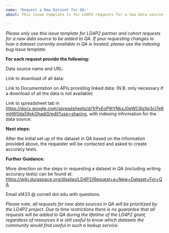 ```yaml
---
name: 'Request a New Dataset for QA:'
about: This issue template is for LD4P2 requests for a new data source to be added to QA.

---
```


_Please only use this issue template for LD4P2 partner and cohort requests for a new data source to be added to QA. If your requesting changes to how a dataset currently available in QA is treated, please use the indexing bug issue template._

__For each request provide the following:__


Data source name and URL:

Link to download of all data:

Link to Documentation on APIs providing linked data: (N.B. only necessary if a download of all the data is not available)

Link to spreadsheet tab in https://docs.google.com/spreadsheets/d/1rPvEoP9iYNkxJ0eWC8gXe3ci7e6mhW0da59xkGhadi0/edit?usp=sharing, with indexing information for the data source:


__Next steps:__

After the initial set up of the dataset in QA based on the information provided above, the requester will be contacted and asked to create accuracy tests. 

__Further Guidance:__

More direction on the steps in requesting a dataset in QA (including writing accuracy tests) can be found at: https://wiki.duraspace.org/display/LD4P2/Request+a+New+Dataset+For+QA

Email sf433 @ cornell dot edu with questions.


_Please note, all requests for new data sources in QA will be prioritized by the LD4P2 project. Due to time restrictions there is no guarantee that all requests will be added to QA during the lifetime of the LD4P2 grant; regardless of resources it is still useful to know which datasets the community would find useful in such a lookup service._
